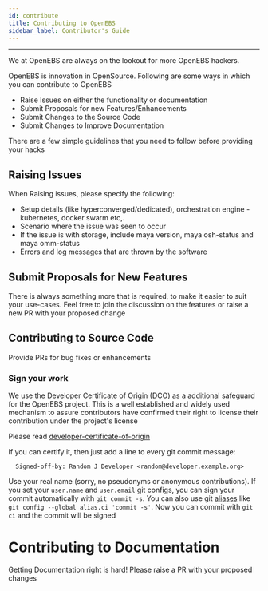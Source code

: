 ```yaml
---
id: contribute
title: Contributing to OpenEBS
sidebar_label: Contributor's Guide
---
```

------



We at OpenEBS are always on the lookout for more OpenEBS hackers. 

OpenEBS is innovation in OpenSource. Following are some ways in which you can contribute to OpenEBS

- Raise Issues on either the functionality or documentation
- Submit Proposals for new Features/Enhancements 
- Submit Changes to the Source Code
- Submit Changes to Improve Documentation 

There are a few simple guidelines that you need to follow before providing your hacks

## Raising Issues

When Raising issues, please specify the following:
- Setup details (like hyperconverged/dedicated), orchestration engine - kubernetes, docker swarm etc,. 
- Scenario where the issue was seen to occur
- If the issue is with storage, include maya version, maya osh-status and maya omm-status
- Errors and log messages that are thrown by the software

## Submit Proposals for New Features

There is always something more that is required, to make it easier to suit your use-cases. Feel free to join the discussion on the features or raise a new PR with your proposed change

## Contributing to Source Code

Provide PRs for bug fixes or enhancements

### Sign your work

We use the Developer Certificate of Origin (DCO) as a additional safeguard
for the OpenEBS project. This is a well established and widely used
mechanism to assure contributors have confirmed their right to license
their contribution under the project's license

Please read [developer-certificate-of-origin](https://github.com/openebs/openebs/blob/master/contribute/developer-certificate-of-origin)



If you can certify it, then just add a line to every git commit message:

````
  Signed-off-by: Random J Developer <random@developer.example.org>
````

Use your real name (sorry, no pseudonyms or anonymous contributions).
If you set your `user.name` and `user.email` git configs, you can sign your
commit automatically with `git commit -s`. You can also use git [aliases](https://git-scm.com/book/tr/v2/Git-Basics-Git-Aliases)
like `git config --global alias.ci 'commit -s'`. Now you can commit with
`git ci` and the commit will be signed 


# Contributing to Documentation

Getting Documentation right is hard! Please raise a PR with your proposed changes




<!-- Hotjar Tracking Code for https://docs.openebs.io -->
<script>
   (function(h,o,t,j,a,r){
       h.hj=h.hj||function(){(h.hj.q=h.hj.q||[]).push(arguments)};
       h._hjSettings={hjid:785693,hjsv:6};
       a=o.getElementsByTagName('head')[0];
       r=o.createElement('script');r.async=1;
       r.src=t+h._hjSettings.hjid+j+h._hjSettings.hjsv;
       a.appendChild(r);
   })(window,document,'https://static.hotjar.com/c/hotjar-','.js?sv=');
</script>

